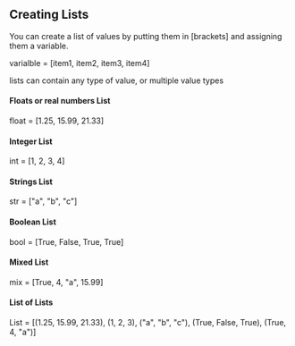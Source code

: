 ## Creating Lists 

You can create a list of values by putting them in [brackets] and assigning them a variable. 

varialble = [item1, item2, item3, item4] 

lists can contain any type of value, or multiple value types

#### Floats or real numbers List 

float = [1.25, 15.99, 21.33]

#### Integer List 

int = [1, 2, 3, 4] 

#### Strings List

str = ["a", "b", "c"] 

#### Boolean List 

bool = [True, False, True, True] 

#### Mixed List 

mix = [True, 4, "a", 15.99]

#### List of Lists 

List = [(1.25, 15.99, 21.33), (1, 2, 3), ("a", "b", "c"), (True, False, True), (True, 4, "a")] 

